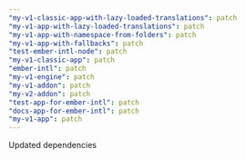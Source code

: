 ```yaml
---
"my-v1-classic-app-with-lazy-loaded-translations": patch
"my-v1-app-with-lazy-loaded-translations": patch
"my-v1-app-with-namespace-from-folders": patch
"my-v1-app-with-fallbacks": patch
"test-ember-intl-node": patch
"my-v1-classic-app": patch
"ember-intl": patch
"my-v1-engine": patch
"my-v1-addon": patch
"my-v2-addon": patch
"test-app-for-ember-intl": patch
"docs-app-for-ember-intl": patch
"my-v1-app": patch
---
```


Updated dependencies
